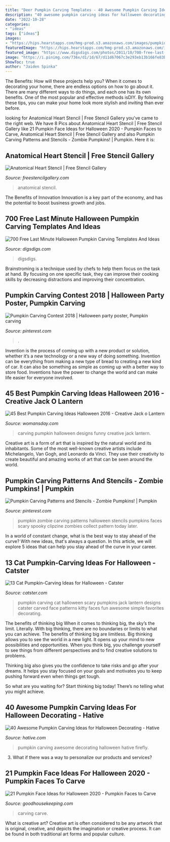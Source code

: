 ```yaml
---
title: "Deer Pumpkin Carving Templates - 40 Awesome Pumpkin Carving Ideas For Halloween Decorating"
description: "40 awesome pumpkin carving ideas for halloween decorating"
date: "2022-10-28"
categories:
- "ideas"
tags: ["ideas"]
images:
- "https://hips.hearstapps.com/hmg-prod.s3.amazonaws.com/images/pumpkin-carving-ideas-1536334302.jpg?crop=0.969xw:0.970xh;0.00692xw,0.0300xh&amp;resize=480:*"
featuredImage: "https://hips.hearstapps.com/hmg-prod.s3.amazonaws.com/images/pumpkin-carving-ideas-1536334302.jpg?crop=0.969xw:0.970xh;0.00692xw,0.0300xh&amp;resize=480:*"
featured_image: "https://www.digsdigs.com/photos/2011/10/700-free-last-minute-halloween-pumpkin-carving-templates-and-ideas-11.jpg"
image: "https://i.pinimg.com/736x/d1/1d/67/d11d67067c3e293eb13b166fe83b4577.jpg"
ShowToc: true
author: "Jaiden Spinka"
---
```



The Benefits: How will these projects help you?
When it comes to decorating your home, there are endless options on how to go about it. There are many different ways to do things, and each one has its own benefits. One of the most popular and effective methods isDIY. By following these tips, you can make your home look more stylish and inviting than ever before.

	

		
looking for Anatomical Heart Stencil | Free Stencil Gallery you've came to the right web. We have 8 Pics about Anatomical Heart Stencil | Free Stencil Gallery like 21 Pumpkin Face Ideas for Halloween 2020 - Pumpkin Faces to Carve, Anatomical Heart Stencil | Free Stencil Gallery and also Pumpkin Carving Patterns and Stencils - Zombie Pumpkins! | Pumpkin. Here it is:
		
    
## Anatomical Heart Stencil | Free Stencil Gallery

<img loading=lazy src="https://freestencilgallery.com/wp-content/uploads/2016/06/Anatomical-Heart-Stencil-thumb.jpg" onerror="this.onerror=null;this.src='https://tse4.mm.bing.net/th?id=OIP.pDyyWeTCuyn5_aSg6aQcdgHaHa&amp;pid=15.1';" alt="Anatomical Heart Stencil | Free Stencil Gallery">

_Source: freestencilgallery.com_

>anatomical stencil. 

	

The Benefits of Innovation
Innovation is a key part of the economy, and has the potential to boost business growth and jobs.

    
## 700 Free Last Minute Halloween Pumpkin Carving Templates And Ideas

<img loading=lazy src="https://www.digsdigs.com/photos/2011/10/700-free-last-minute-halloween-pumpkin-carving-templates-and-ideas-11.jpg" onerror="this.onerror=null;this.src='https://tse2.mm.bing.net/th?id=OIP.xKXre1cqqM0DvwKNjH2IvgHaLI&amp;pid=15.1';" alt="700 Free Last Minute Halloween Pumpkin Carving Templates And Ideas">

_Source: digsdigs.com_

>digsdigs. 

	

Brainstroming is a technique used by chefs to help them focus on the task at hand. By focusing on one specific task, they can improve their cooking skills by decreasing distractions and improving their concentration.

    
## Pumpkin Carving Contest 2018 | Halloween Party Poster, Pumpkin Carving

<img loading=lazy src="https://i.pinimg.com/736x/d1/1d/67/d11d67067c3e293eb13b166fe83b4577.jpg" onerror="this.onerror=null;this.src='https://tse4.mm.bing.net/th?id=OIP.opJzRHcXt8BNnByTmg2elAHaLH&amp;pid=15.1';" alt="Pumpkin Carving Contest 2018 | Halloween party poster, Pumpkin carving">

_Source: pinterest.com_

>. 

	

Invention is the process of coming up with a new product or solution, whether it’s a new technology or a new way of doing something. Invention can be everything from making a new type of bread to creating a new kind of car. It can also be something as simple as coming up with a better way to store food. Inventions have the power to change the world and can make life easier for everyone involved.

    
## 45 Best Pumpkin Carving Ideas Halloween 2016 - Creative Jack O Lantern

<img loading=lazy src="http://wdy.h-cdn.co/assets/15/38/1442265387-wdy100115cover-012.jpg" onerror="this.onerror=null;this.src='https://tse3.mm.bing.net/th?id=OIP.BmWeqJNXGXB9njEnTcGQqwHaJ4&amp;pid=15.1';" alt="45 Best Pumpkin Carving Ideas Halloween 2016 - Creative Jack o Lantern">

_Source: womansday.com_

>carving pumpkin halloween designs funny creative jack lantern. 

	

Creative art is a form of art that is inspired by the natural world and its inhabitants. Some of the most well-known creative artists include Michelangelo, Van Gogh, and Leonardo da Vinci. They use their creativity to create beautiful and amazing works of art that can be seen around the world.

    
## Pumpkin Carving Patterns And Stencils - Zombie Pumpkins! | Pumpkin

<img loading=lazy src="https://i.pinimg.com/736x/9c/42/29/9c4229526a24a3e8f8a57e06e0a82790--zombie-pumpkins-halloween-pumpkins.jpg" onerror="this.onerror=null;this.src='https://tse3.mm.bing.net/th?id=OIP.-J1ERAuJaJvTMswTeF76ZAHaJ4&amp;pid=15.1';" alt="Pumpkin Carving Patterns and Stencils - Zombie Pumpkins! | Pumpkin">

_Source: pinterest.com_

>pumpkin zombie carving patterns halloween stencils pumpkins faces scary spooky clipzine zombies collect pattern today later. 

	

In a world of constant change, what is the best way to stay ahead of the curve? With new ideas, that's always a question. In this article, we will explore 5 ideas that can help you stay ahead of the curve in your career.

    
## 13 Cat Pumpkin-Carving Ideas For Halloween - Catster

<img loading=lazy src="http://www.catster.com/wp-content/uploads/2015/06/9c4b6053e0407788f6f6957a8c7310ef.jpg" onerror="this.onerror=null;this.src='https://tse2.mm.bing.net/th?id=OIP.cPsC156FjNNaIHj7zL1ThwAAAA&amp;pid=15.1';" alt="13 Cat Pumpkin-Carving Ideas for Halloween - Catster">

_Source: catster.com_

>pumpkin carving cat halloween scary pumpkins jack lantern designs catster carved face patterns kitty faces fun awesome simple favorites decorating. 

	

The benefits of thinking big
When it comes to thinking big, the sky’s the limit. Literally. With big thinking, there are no boundaries or limits to what you can achieve. The benefits of thinking big are limitless.
Big thinking allows you to see the world in a new light. It opens up your mind to new possibilities and opportunities. When you think big, you challenge yourself to see things from different perspectives and to find creative solutions to problems.

Thinking big also gives you the confidence to take risks and go after your dreams. It helps you stay focused on your goals and motivates you to keep pushing forward even when things get tough.

So what are you waiting for? Start thinking big today! There’s no telling what you might achieve.

    
## 40 Awesome Pumpkin Carving Ideas For Halloween Decorating - Hative

<img loading=lazy src="https://hative.com/wp-content/uploads/2014/10/pumpkin-carving-ideas/33-firefly-pumpkin.jpg" onerror="this.onerror=null;this.src='https://tse3.mm.bing.net/th?id=OIP.TeEQqtFQmiT6lDD_3noG_gHaLI&amp;pid=15.1';" alt="40 Awesome Pumpkin Carving Ideas for Halloween Decorating - Hative">

_Source: hative.com_

>pumpkin carving awesome decorating halloween hative firefly. 

	

3. What if there was a way to personalize our products and services?

    
## 21 Pumpkin Face Ideas For Halloween 2020 - Pumpkin Faces To Carve

<img loading=lazy src="https://hips.hearstapps.com/hmg-prod.s3.amazonaws.com/images/pumpkin-carving-ideas-1536334302.jpg?crop=0.969xw:0.970xh;0.00692xw,0.0300xh&amp;resize=480:*" onerror="this.onerror=null;this.src='https://tse4.mm.bing.net/th?id=OIP.msFEP3a7-oUdVLwcdzfQiwHaLH&amp;pid=15.1';" alt="21 Pumpkin Face Ideas for Halloween 2020 - Pumpkin Faces to Carve">

_Source: goodhousekeeping.com_

>carving carve. 

	

What is creative art?
Creative art is often considered to be any artwork that is original, creative, and depicts the imagination or creative process. It can be found in both traditional art forms and popular culture.


